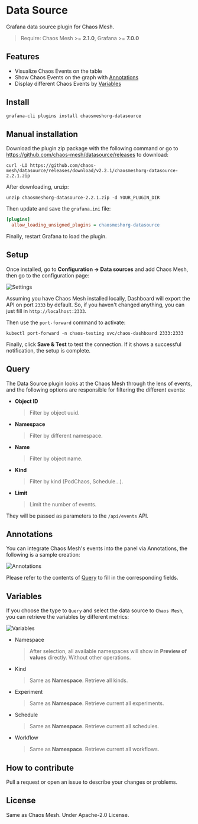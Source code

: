 # Data Source

Grafana data source plugin for Chaos Mesh.

> Require: Chaos Mesh >= **2.1.0**, Grafana >= **7.0.0**

## Features

- Visualize Chaos Events on the table
- Show Chaos Events on the graph with [Annotations](https://grafana.com/docs/grafana/latest/dashboards/annotations/)
- Display different Chaos Events by [Variables](https://grafana.com/docs/grafana/latest/variables/)

## Install

```sh
grafana-cli plugins install chaosmeshorg-datasource
```

## Manual installation

Download the plugin zip package with the following command or go to <https://github.com/chaos-mesh/datasource/releases> to download:

```shell
curl -LO https://github.com/chaos-mesh/datasource/releases/download/v2.2.1/chaosmeshorg-datasource-2.2.1.zip
```

After downloading, unzip:

```shell
unzip chaosmeshorg-datasource-2.2.1.zip -d YOUR_PLUGIN_DIR
```

Then update and save the `grafana.ini` file:

```ini
[plugins]
  allow_loading_unsigned_plugins = chaosmeshorg-datasource
```

Finally, restart Grafana to load the plugin.

## Setup

Once installed, go to **Configuration -> Data sources** and add Chaos Mesh, then go to the configuration page:

![Settings](https://raw.githubusercontent.com/chaos-mesh/datasource/master/src/img/settings.png)

Assuming you have Chaos Mesh installed locally, Dashboard will export the API on port `2333` by default. So, if you haven't changed anything, you can just fill in `http://localhost:2333`.

Then use the `port-forward` command to activate:

```shell
kubectl port-forward -n chaos-testing svc/chaos-dashboard 2333:2333
```

Finally, click **Save & Test** to test the connection. If it shows a successful notification, the setup is complete.

## Query

The Data Source plugin looks at the Chaos Mesh through the lens of events, and the following options are responsible for filtering the different events:

- **Object ID**

  > Filter by object uuid.

- **Namespace**

  > Filter by different namespace.

- **Name**

  > Filter by object name.

- **Kind**

  > Filter by kind (PodChaos, Schedule...).

- **Limit**

  > Limit the number of events.

They will be passed as parameters to the `/api/events` API.

## Annotations

You can integrate Chaos Mesh's events into the panel via Annotations, the following is a sample creation:

![Annotations](https://raw.githubusercontent.com/chaos-mesh/datasource/master/src/img/annotations.png)

Please refer to the contents of [Query](#query) to fill in the corresponding fields.

## Variables

If you choose the type to `Query` and select the data source to `Chaos Mesh`, you can retrieve
the variables by different metrics:

![Variables](https://raw.githubusercontent.com/chaos-mesh/datasource/master/src/img/variables.png)

- Namespace

  > After selection, all available namespaces will show in **Preview of values** directly. Without other operations.

- Kind

  > Same as **Namespace**. Retrieve all kinds.

- Experiment

  > Same as **Namespace**. Retrieve current all experiments.

- Schedule

  > Same as **Namespace**. Retrieve current all schedules.

- Workflow

  > Same as **Namespace**. Retrieve current all workflows.

## How to contribute

Pull a request or open an issue to describe your changes or problems.

## License

Same as Chaos Mesh. Under Apache-2.0 License.
